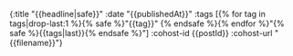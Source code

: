 {:title "{{headline|safe}}"
 :date "{{publishedAt}}"
 :tags [{% for tag in tags|drop-last:1 %}{% safe %}"{{tag}}" {% endsafe %}{% endfor %}"{% safe %}{{tags|last}}{% endsafe %}"]
 :cohost-id {{postId}}
 :cohost-url "{{filename}}"}
